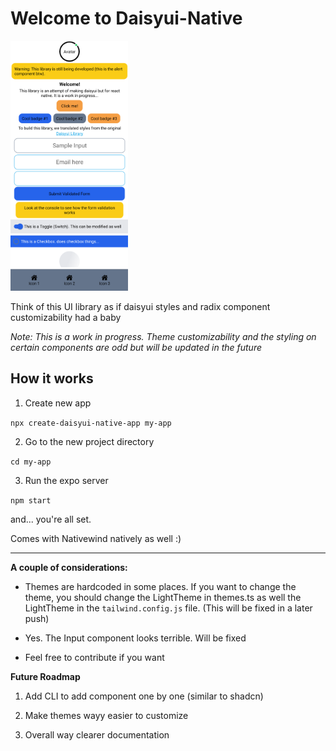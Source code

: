 # Welcome to Daisyui-Native

<!-- ![alt text](image.png) -->

<img src="image.png" alt="tutorial" height="400"/>

Think of this UI library as if daisyui styles and radix component customizability had a baby

*Note: This is a work in progress. Theme customizability and the styling on certain components are odd but will be updated in the future*


## How it works

1. Create new app

`npx create-daisyui-native-app my-app`

2. Go to the new project directory

`cd my-app`

3. Run the expo server

`npm start`


and... you're all set.


Comes with Nativewind natively as well :)

____________________________________________________________________________________________________________________________________

**A couple of considerations:**

- Themes are hardcoded in some places. If you want to change the theme, you should change the LightTheme in themes.ts as well the LightTheme in the `tailwind.config.js` file. (This will be fixed in a later push)

- Yes. The Input component looks terrible. Will be fixed

- Feel free to contribute if you want

**Future Roadmap**

1) Add CLI to add component one by one (similar to shadcn)

2) Make themes wayy easier to customize

3) Overall way clearer documentation



